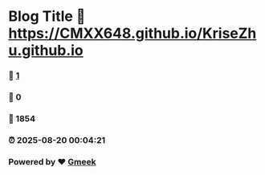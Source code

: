 # Blog Title :link: https://CMXX648.github.io/KriseZhu.github.io 
### :page_facing_up: [1](https://CMXX648.github.io/KriseZhu.github.io/tag.html) 
### :speech_balloon: 0 
### :hibiscus: 1854 
### :alarm_clock: 2025-08-20 00:04:21 
### Powered by :heart: [Gmeek](https://github.com/Meekdai/Gmeek)
